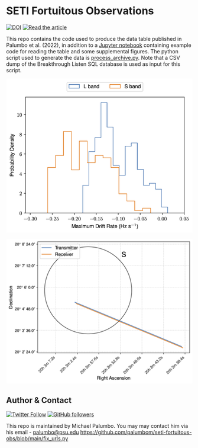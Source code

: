 # SETI Fortuitous Observations
[![DOI](https://zenodo.org/badge/DOI/10.5281/zenodo.8361381.svg)](https://doi.org/10.5281/zenodo.8361381)
<a href="https://github.com/palumbom/seti-fortuitous-obs/blob/main/Fortuitous_Obs.pdf"><img src="https://img.shields.io/badge/article-pdf-blue.svg?style=flat" alt="Read the article"/></a>

This repo contains the code used to produce the data table published in Palumbo et al. (2022), in addition to a [Jupyter notebook](https://github.com/palumbom/seti-fortuitous-obs/blob/main/parse_observations.ipynb) containing example code for reading the table and some supplemental figures. The python script used to generate the data is [process_archive.py](https://github.com/palumbom/seti-fortuitous-obs/blob/main/process_archive.py). Note that a CSV dump of the Breakthrough Listen SQL database is used as input for this script.

![](https://github.com/palumbom/seti-fortuitous-obs/blob/main/plots/drift_dist.png)

![](https://github.com/palumbom/seti-fortuitous-obs/blob/main/plots/focal_line.png)

## Author & Contact
[![Twitter Follow](https://img.shields.io/twitter/follow/michael_palumbo?style=social)](https://twitter.com/michael_palumbo) [![GitHub followers](https://img.shields.io/github/followers/palumbom?label=Follow&style=social)](https://github.com/palumbom)

This repo is maintained by Michael Palumbo. You may may contact him via his email - [palumbo@psu.edu](mailto:palumbo@psu.edu)
https://github.com/palumbom/seti-fortuitous-obs/blob/main/fix_urls.py
